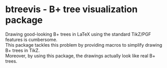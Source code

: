 # btreevis - B+ tree visualization package

Drawing good-looking B+ trees in LaTeX using the standard TikZ/PGF features is cumbersome.  
This package tackles this problem by providing macros to simplify drawing B+ trees in TikZ.  
Moreover, by using this package, the drawings actually look like real B+ trees.  
